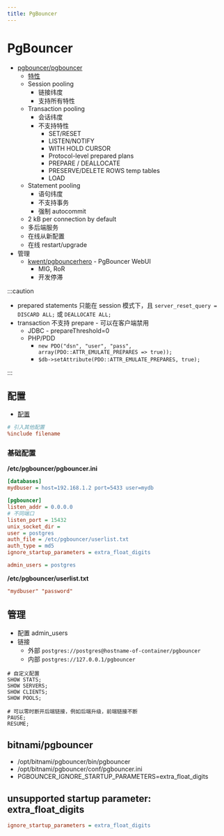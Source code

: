 ```yaml
---
title: PgBouncer
---
```


# PgBouncer

- [pgbouncer/pgbouncer](https://github.com/pgbouncer/pgbouncer)
  - [特性](https://www.pgbouncer.org/features.html)
  - Session pooling
    - 链接纬度
    - 支持所有特性
  - Transaction pooling
    - 会话纬度
    - 不支持特性
      - SET/RESET
      - LISTEN/NOTIFY
      - WITH HOLD CURSOR
      - Protocol-level prepared plans
      - PREPARE / DEALLOCATE
      - PRESERVE/DELETE ROWS temp tables
      - LOAD
  - Statement pooling
    - 语句纬度
    - 不支持事务
    - 强制 autocommit
  - 2 kB per connection by default
  - 多后端服务
  - 在线从新配置
  - 在线 restart/upgrade
- 管理
  - [kwent/pgbouncerhero](https://github.com/kwent/pgbouncerhero) - PgBouncer WebUI
    - MIG, RoR
    - 开发停滞

:::caution

- prepared statements 只能在 session 模式下，且 `server_reset_query = DISCARD ALL;` 或 `DEALLOCATE ALL;`
- transaction 不支持 prepare - 可以在客户端禁用
  - JDBC - prepareThreshold=0
  - PHP/PDD
    - `new PDO("dsn", "user", "pass", array(PDO::ATTR_EMULATE_PREPARES => true));`
    - `$db->setAttribute(PDO::ATTR_EMULATE_PREPARES, true);`

:::

## 配置

- [配置](http://www.pgbouncer.org/config.html)

```ini
# 引入其他配置
%include filename
```

### 基础配置

**/etc/pgbouncer/pgbouncer.ini**

```ini
[databases]
mydbuser = host=192.168.1.2 port=5433 user=mydb

[pgbouncer]
listen_addr = 0.0.0.0
# 不同端口
listen_port = 15432
unix_socket_dir =
user = postgres
auth_file = /etc/pgbouncer/userlist.txt
auth_type = md5
ignore_startup_parameters = extra_float_digits

admin_users = postgres
```

**/etc/pgbouncer/userlist.txt**

```ini
"mydbuser" "password"
```

## 管理

- 配置 admin_users
- 链接
  - 外部 `postgres://postgres@hostname-of-container/pgbouncer`
  - 内部 `postgres://127.0.0.1/pgbouncer`

```
# 自定义配置
SHOW STATS;
SHOW SERVERS;
SHOW CLIENTS;
SHOW POOLS;

# 可以零时断开后端链接，例如后端升级，前端链接不断
PAUSE;
RESUME;
```

## bitnami/pgbouncer

- /opt/bitnami/pgbouncer/bin/pgbouncer
- /opt/bitnami/pgbouncer/conf/pgbouncer.ini
- PGBOUNCER_IGNORE_STARTUP_PARAMETERS=extra_float_digits

## unsupported startup parameter: extra_float_digits

```ini
ignore_startup_parameters = extra_float_digits
```
